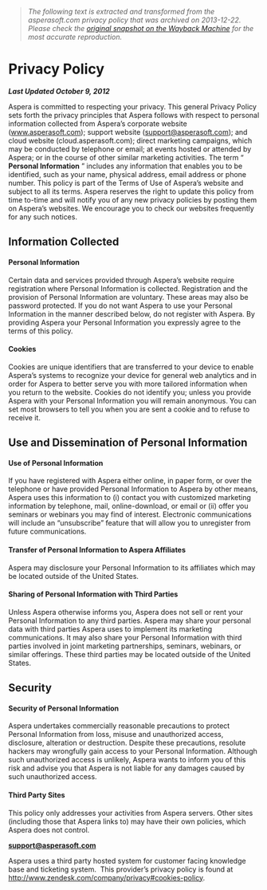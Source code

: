 > *The following text is extracted and transformed from the asperasoft.com privacy policy that was archived on 2013-12-22. Please check the [original snapshot on the Wayback Machine](https://web.archive.org/web/20131222164309id_/http%3A//asperasoft.com/company/privacy-policy) for the most accurate reproduction.*

# Privacy Policy

**_Last Updated October 9, 2012_**

Aspera is committed to respecting your privacy. This general Privacy Policy sets forth the privacy principles that Aspera follows with respect to personal information collected from Aspera’s corporate website (www.asperasoft.com); support website (support@asperasoft.com); and cloud website (cloud.asperasoft.com); direct marketing campaigns, which may be conducted by telephone or email; at events hosted or attended by Aspera; or in the course of other similar marketing activities. The term “ **Personal Information** ” includes any information that enables you to be identified, such as your name, physical address, email address or phone number. This policy is part of the Terms of Use of Aspera’s website and subject to all its terms. Aspera reserves the right to update this policy from time to-time and will notify you of any new privacy policies by posting them on Aspera’s websites. We encourage you to check our websites frequently for any such notices. 

## Information Collected

#### Personal Information

Certain data and services provided through Aspera’s website require registration where Personal Information is collected. Registration and the provision of Personal Information are voluntary. These areas may also be password protected. If you do not want Aspera to use your Personal Information in the manner described below, do not register with Aspera. By providing Aspera your Personal Information you expressly agree to the terms of this policy. 

#### Cookies

Cookies are unique identifiers that are transferred to your device to enable Aspera’s systems to recognize your device for general web analytics and in order for Aspera to better serve you with more tailored information when you return to the website. Cookies do not identify you; unless you provide Aspera with your Personal Information you will remain anonymous. You can set most browsers to tell you when you are sent a cookie and to refuse to receive it. 

## Use and Dissemination of Personal Information

#### Use of Personal Information

If you have registered with Aspera either online, in paper form, or over the telephone or have provided Personal Information to Aspera by other means, Aspera uses this information to (i) contact you with customized marketing information by telephone, mail, online-download, or email or (ii) offer you seminars or webinars you may find of interest. Electronic communications will include an “unsubscribe” feature that will allow you to unregister from future communications. 

#### Transfer of Personal Information to Aspera Affiliates

Aspera may disclosure your Personal Information to its affiliates which may be located outside of the United States. 

#### Sharing of Personal Information with Third Parties

Unless Aspera otherwise informs you, Aspera does not sell or rent your Personal Information to any third parties. Aspera may share your personal data with third parties Aspera uses to implement its marketing communications. It may also share your Personal Information with third parties involved in joint marketing partnerships, seminars, webinars, or similar offerings. These third parties may be located outside of the United States. 

## Security

#### Security of Personal Information

Aspera undertakes commercially reasonable precautions to protect Personal Information from loss, misuse and unauthorized access, disclosure, alteration or destruction. Despite these precautions, resolute hackers may wrongfully gain access to your Personal Information. Although such unauthorized access is unlikely, Aspera wants to inform you of this risk and advise you that Aspera is not liable for any damages caused by such unauthorized access. 

#### Third Party Sites

This policy only addresses your activities from Aspera servers. Other sites (including those that Aspera links to) may have their own policies, which Aspera does not control. 

**support@asperasoft.com**

Aspera uses a third party hosted system for customer facing knowledge base and ticketing system.  This provider’s privacy policy is found at <http://www.zendesk.com/company/privacy#cookies-policy>.
